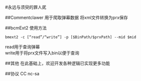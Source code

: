 #永远与须臾的罪人貮

##Commentclawer
用于爬取弹幕数据
将xml文件转换为prx保存  


##bcmExt2
使用方法
```
bmext2 -c [“read”/“write”] -p [$BinPath/$prxPath] --mid $mid
```

read用于查询弹幕  
write用于将prx文件写入bin以便于查询  
  
  
##其他
在此基础上，欢迎开发各种逻辑已实现更多功能

##协议
CC nc-sa